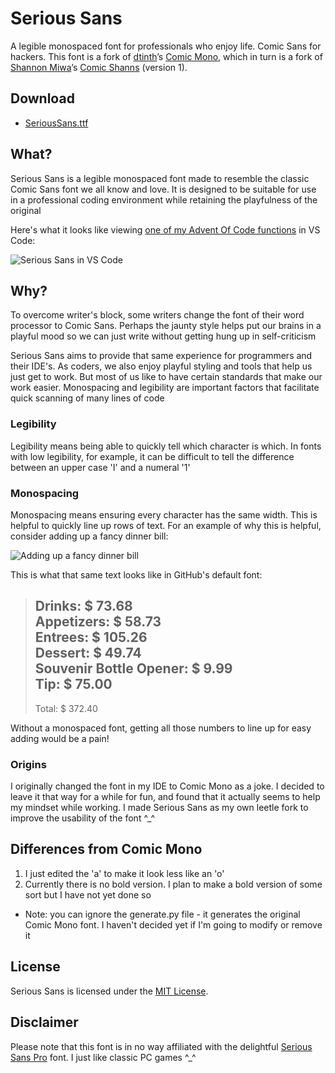 # Serious Sans
A legible monospaced font for professionals who enjoy life. Comic Sans for hackers. This font is a fork of [dtinth](https://github.com/dtinth)’s [Comic Mono](https://github.com/dtinth/comic-mono-font), which in turn is a fork of [Shannon Miwa](https://github.com/shannpersand)’s [Comic Shanns](https://github.com/shannpersand/comic-shanns) (version 1).

## Download
- [SeriousSans.ttf](https://github.com/kaBeech/serious-sans/SeriousSans.ttf)

## What?
Serious Sans is a legible monospaced font made to resemble the classic Comic Sans font we all know and love. It is designed to be suitable for use in a professional coding environment while retaining the playfulness of the original

Here's what it looks like viewing [one of my Advent Of Code functions](https://github.com/kaBeech/Advent-Of-Code-2022) in VS Code:

![Serious Sans in VS Code](https://github.com/kaBeech/serious-sans/blob/main/vscExample.png "Serious Sans in VS Code")

## Why?
To overcome writer's block, some writers change the font of their word processor to Comic Sans. Perhaps the jaunty style helps put our brains in a playful mood so we can just write without getting hung up in self-criticism

Serious Sans aims to provide that same experience for programmers and their IDE's. As coders, we also enjoy playful styling and tools that help us just get to work. But most of us like to have certain standards that make our work easier. Monospacing and legibility are important factors that facilitate quick scanning of many lines of code

### Legibility
Legibility means being able to quickly tell which character is which. In fonts with low legibility, for example, it can be difficult to tell the difference between an upper case 'I' and a numeral '1'

### Monospacing
Monospacing means ensuring every character has the same width. This is helpful to quickly line up rows of text. For an example of why this is helpful, consider adding up a fancy dinner bill:

![Adding up a fancy dinner bill](https://github.com/kaBeech/serious-sans/blob/main/fancyDinner.png "Adding up a fancy dinner bill")

This is what that same text looks like in GitHub's default font:

>Drinks:                   $  73.68  
>Appetizers:               $  58.73  
>Entrees:                  $ 105.26  
>Dessert:                  $  49.74  
>Souvenir Bottle Opener:   $   9.99  
>Tip:                      $  75.00  
>----------------------------------  
>Total:                    $ 372.40  

Without a monospaced font, getting all those numbers to line up for easy adding would be a pain!

### Origins
I originally changed the font in my IDE to Comic Mono as a joke. I decided to leave it that way for a while for fun, and found that it actually seems to help my mindset while working. I made Serious Sans as my own leetle fork to improve the usability of the font ^_^

## Differences from Comic Mono
1. I just edited the 'a' to make it look less like an 'o'
2. Currently there is no bold version. I plan to make a bold version of some sort but I have not yet done so
- Note: you can ignore the generate.py file - it generates the original Comic Mono font. I haven't decided yet if I'm going to modify or remove it

## License
Serious Sans is licensed under the [MIT License](LICENSE).

## Disclaimer
Please note that this font is in no way affiliated with the delightful [Serious Sans Pro](https://www.myfonts.com/collections/serious-sans-pro-font-ogentroost) font. I just like classic PC games ^_^
